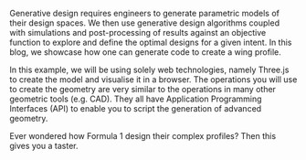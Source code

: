 Generative design requires engineers to generate parametric models of their design spaces. We then use generative design algorithms coupled with simulations and post-processing of results against an objective function to explore and define the optimal designs for a given intent. In this blog, we showcase how one can generate code to create a wing profile.

In this example, we will be using solely web technologies, namely Three.js to create the model and visualise it in a browser. The operations you will use to create the geometry are very similar to the operations in many other geometric tools (e.g. CAD). They all have Application Programming Interfaces (API) to enable you to script the generation of advanced geometry.

Ever wondered how Formula 1 design their complex profiles? Then this gives you a taster.
